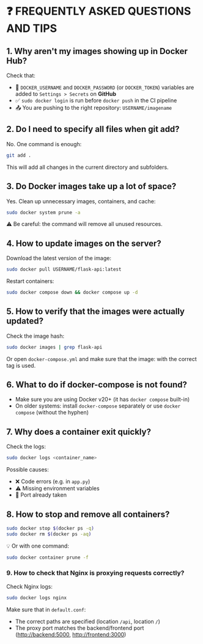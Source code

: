 # ❓ FREQUENTLY ASKED QUESTIONS AND TIPS

## 1. Why aren't my images showing up in Docker Hub?

Check that:

- 🔐 `DOCKER_USERNAME` and `DOCKER_PASSWORD` (or `DOCKER_TOKEN`) variables are added to `Settings > Secrets` on **GitHub**
- ✅ `sudo docker login` is run before `docker push` in the CI pipeline
- 📤 You are pushing to the right repository: `USERNAME/imagename`

## 2. Do I need to specify all files when git add?

No. One command is enough:

```bash
git add .
```

This will add all changes in the current directory and subfolders.

## 3. Do Docker images take up a lot of space?

Yes. Clean up unnecessary images, containers, and cache:

```bash
sudo docker system prune -a
```

⚠️ Be careful: the command will remove all unused resources.

## 4. How to update images on the server?

Download the latest version of the image:

```bash
sudo docker pull USERNAME/flask-api:latest
```

Restart containers:

```bash
sudo docker compose down && docker compose up -d
```

## 5. How to verify that the images were actually updated?

Check the image hash:

```bash
sudo docker images | grep flask-api
```

Or open `docker-compose.yml` and make sure that the image: with the correct tag is used.

## 6. What to do if docker-compose is not found?

- Make sure you are using Docker v20+ (it has `docker compose` built-in)
- On older systems: install `docker-compose` separately or use `docker compose` (without the hyphen)

## 7. Why does a container exit quickly?

Check the logs:

```bash
sudo docker logs <container_name>
```

Possible causes:

- ❌ Code errors (e.g. in `app.py`)
- ⚠️ Missing environment variables
- 🚫 Port already taken

## 8. How to stop and remove all containers?

```bash
sudo docker stop $(docker ps -q)
sudo docker rm $(docker ps -aq)
```

💡 Or with one command:

```bash
sudo docker container prune -f
```

### 9. How to check that Nginx is proxying requests correctly?

Check Nginx logs:

```bash
sudo docker logs nginx
```

Make sure that in `default.conf`:

- The correct paths are specified (location `/api`, location `/`)
- The proxy port matches the backend/frontend port (<http://backend:5000>, <http://frontend:3000>)
